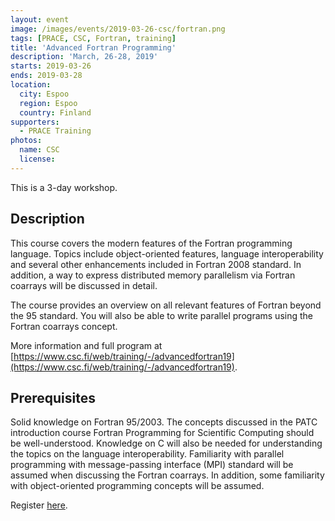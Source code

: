 ```yaml
---
layout: event
image: /images/events/2019-03-26-csc/fortran.png
tags: [PRACE, CSC, Fortran, training]
title: 'Advanced Fortran Programming'
description: 'March, 26-28, 2019'
starts: 2019-03-26
ends: 2019-03-28
location:
  city: Espoo
  region: Espoo
  country: Finland
supporters:
  - PRACE Training
photos:
  name: CSC
  license: 
---
```


This is a 3-day workshop.

## Description

This course covers the modern features of the Fortran programming language. Topics include object-oriented features, language interoperability and several other enhancements included in Fortran 2008 standard. In addition, a way to express distributed memory parallelism via Fortran coarrays will be discussed in detail.

The course provides an overview on all relevant features of Fortran beyond the 95 standard. You will also be able to write parallel programs using the Fortran coarrays concept.

More information and full program at [https://www.csc.fi/web/training/-/advancedfortran19](https://www.csc.fi/web/training/-/advancedfortran19).

## Prerequisites

Solid knowledge on Fortran 95/2003. The concepts discussed in the PATC introduction course Fortran Programming for Scientific Computing should be well-understood. Knowledge on C will also be needed for understanding the topics on the language interoperability. Familiarity with parallel programming with message-passing interface (MPI) standard will be assumed when discussing the Fortran coarrays. In addition, some familiarity with object-oriented programming concepts will be assumed.

Register [here](https://events.prace-ri.eu/event/852/registrations/592/).


